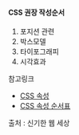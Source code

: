 #### CSS 권장 작성순서

1. 포지션 관련
2. 박스모델
3. 타이포그래피
4. 시각효과

참고링크
- [CSS 속성](http://blog.singihae.com/css-속성-순서/)
- [CSS 속성 순서표](https://docs.google.com/spreadsheets/d/1I0Se0_Ut6e3wDbctVZTp37caxzfK7K99mZHbhKtYVMw/edit)

출처 : 신기한 웹 세상
